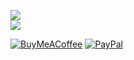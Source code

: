 
![](https://github-readme-streak-stats.herokuapp.com/?user=saur0nnn&theme=maroongold&hide_border=false)<br/>
![](https://github-readme-stats.vercel.app/api/top-langs/?username=saur0nnn&theme=maroongold&hide_border=false&include_all_commits=true&count_private=true&layout=compact)

  [![BuyMeACoffee](https://img.shields.io/badge/Buy%20Me%20a%20Coffee-ffdd00?style=for-the-badge&logo=buy-me-a-coffee&logoColor=black)](https://buymeacoffee.com/suaron) [![PayPal](https://img.shields.io/badge/PayPal-00457C?style=for-the-badge&logo=paypal&logoColor=white)](https://paypal.me/saur0nn) 
  

